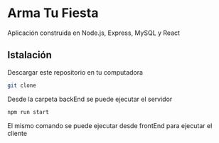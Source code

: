 # Arma Tu Fiesta

Aplicación construida en Node.js, Express, MySQL y React

## Istalación

Descargar este repositorio en tu computadora

```bash
git clone
```

Desde la carpeta backEnd se puede ejecutar el servidor

```bash
npm run start
```

El mismo comando se puede ejecutar desde frontEnd para ejecutar el cliente
